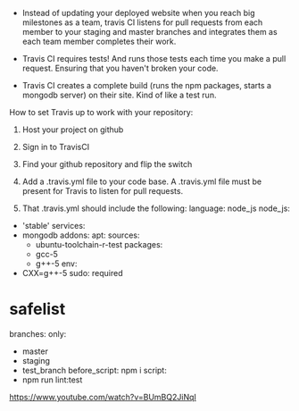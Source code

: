 - Instead of updating your deployed website when you reach big milestones as a team, travis CI listens for pull requests from each member to your staging and master branches and integrates them as each team member completes their work.

- Travis CI requires tests! And runs those tests each time you make a pull request. Ensuring that you haven't broken your code.

- Travis CI creates a complete build (runs the npm packages, starts a mongodb server) on their site. Kind of like a test run.  


How to set Travis up to work with your repository:
1. Host your project on github
2. Sign in to TravisCI
3. Find your github repository and flip the switch
4. Add a .travis.yml file to your code base. A .travis.yml file must be present for Travis to listen for pull requests.

5. That .travis.yml should include the following:
language: node_js
node_js:
  - 'stable'
services:
  - mongodb
addons:
  apt:
    sources:
      - ubuntu-toolchain-r-test
    packages:
      - gcc-5
      - g++-5
env:
  - CXX=g++-5
sudo: required
# safelist
branches:
  only:
  - master
  - staging
  - test_branch
before_script: npm i
script:
  - npm run lint:test





https://www.youtube.com/watch?v=BUmBQ2JiNqI
